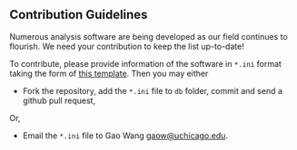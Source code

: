## Contribution Guidelines
Numerous analysis software are being developed as our field continues to flourish. We need your contribution to keep the list up-to-date!

To contribute, please provide information of the software in `*.ini` format taking the form of [this template](https://github.com/gaow/genetic-analysis-software/blob/master/db/template.ini). Then you may either

* Fork the repository, add the `*.ini` file to `db` folder, commit and send a github pull request,

Or,

* Email the `*.ini` file to Gao Wang <gaow@uchicago.edu>.